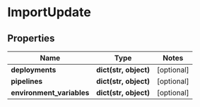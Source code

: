 # ImportUpdate

## Properties
Name | Type | Notes
------------ | ------------- | -------------
**deployments** | **dict(str, object)** | [optional] 
**pipelines** | **dict(str, object)** | [optional] 
**environment_variables** | **dict(str, object)** | [optional] 


